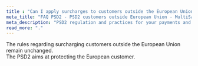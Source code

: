 ```yaml
---
title : "Can I apply surcharges to customers outside the European Union?"
meta_title: "FAQ PSD2 - PSD2 customers outside European Union - MultiSafepay Documentation Center"
meta_description: "PSD2 regulation and practices for your payments and surcharges outside European Union, shown and explained by MultiSafepay"
read_more: "."
---
```


The rules regarding surcharging customers outside the European Union remain unchanged.  
The PSD2 aims at protecting the European customer.
